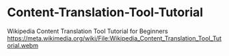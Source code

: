 # Content-Translation-Tool-Tutorial
Wikipedia Content Translation Tool Tutorial for Beginners
https://meta.wikimedia.org/wiki/File:Wikipedia_Content_Translation_Tool_Tutorial.webm
